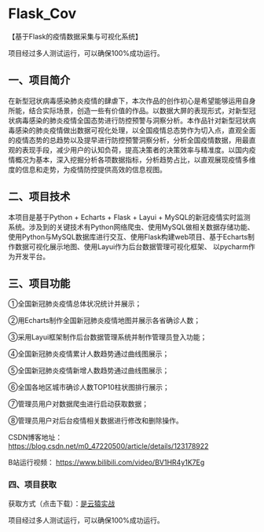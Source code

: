 # Flask_Cov
【基于Flask的疫情数据采集与可视化系统】

项目经过多人测试运行，可以确保100%成功运行。

## 一、**项目简介**

在新型冠状病毒感染肺炎疫情的肆虐下，本次作品的创作初心是希望能够运用自身所能，结合实际场景，创造一些有价值的作品。以数据大屏的表现形式，对新型冠状病毒感染的肺炎疫情全国态势进行防控预警与洞察分析。本作品针对新型冠状病毒感染的肺炎疫情做出数据可视化处理，以全国疫情总态势作为切入点，直观全面的疫情态势的总趋势以及提早进行防控预警洞察分析，分析全国疫情数据，用最直观的表现手段，减少用户的认知负荷，提高决策者的决策效率与精准度。以国内疫情概况为基本，深入挖掘分析各项数据指标，分析趋势占比，以直观展现疫情多维度的信息和走势，为疫情防控提供高效的信息视图。

## 二、**项目技术**

本项目是基于Python + Echarts + Flask + Layui + MySQL的新冠疫情实时监测系统。涉及到的关键技术有Python网络爬虫、使用MySQL做相关数据存储功能、使用Python与MySQL数据库进行交互、使用Flask构建web项目、基于Echarts制作数据可视化展示地图、使用Layui作为后台数据管理可视化框架、 以pycharm作为开发平台。

## 三、**项目功能**

①全国新冠肺炎疫情总体状况统计并展示；

②用Echarts制作全国新冠肺炎疫情地图并展示各省确诊人数；

③采用Layui框架制作后台数据管理系统并制作管理员登入功能；

④全国新冠肺炎疫情累计人数趋势通过曲线图展示；

⑤全国新冠肺炎疫情新增人数趋势通过曲线图展示；

⑥全国各地区城市确诊人数TOP10柱状图排行展示；

⑦管理员用户对数据爬虫进行启动获取数据；

⑧管理员用户对后台疫情相关数据进行修改和删除操作。




CSDN博客地址：https://blog.csdn.net/m0_47220500/article/details/123178922

B站运行视频： https://www.bilibili.com/video/BV1HR4y1K7Eg

### 四、项目获取
获取方式（点击下载）：[是云猿实战](https://shiyuncode.com/details?goodsCode=C00017)

项目经过多人测试运行，可以确保100%成功运行。



